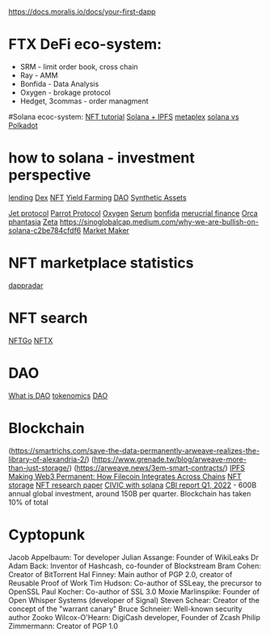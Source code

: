 https://docs.moralis.io/docs/your-first-dapp

# FTX DeFi eco-system:
* SRM - limit order book, cross chain 
* Ray - AMM
* Bonfida - Data Analysis
* Oxygen - brokage protocol
* Hedget, 3commas - order managment


#Solana ecoc-system:
[NFT tutorial](https://ethereum.org/en/nft/)
[Solana + IPFS](https://web3coder.medium.com/how-to-create-a-solana-nft-with-ipfs-73bacc69e99f)
[metaplex](https://www.metaplex.com/learn-developers)
[solana vs Polkadot](https://captainaltcoin.com/solana-vs-polkadot/)

# how to solana - investment perspective
[lending](https://sinoglobalcap.medium.com/how-to-solana-chapter-1-solana-lending-borrowing-5ba14905e2fd)
[Dex](https://sinoglobalcap.medium.com/how-to-solana-chapter-2-overview-of-dex-amm-5bc6bc0de43f)
[NFT](https://sinoglobalcap.medium.com/how-to-solana-chapter-3-overview-of-nfts-dde307a23373)
[Yield Farming](https://sinoglobalcap.medium.com/how-to-solana-chapter-4-yield-farming-yield-aggregators-2789e84474e1)
[DAO](https://sinoglobalcap.medium.com/how-to-solana-chapter-5-daos-governance-e41a753ce72a)
[Synthetic Assets](https://sinoglobalcap.medium.com/how-to-solana-chapter-6-synthetic-assets-2f1e2be158b)

[Jet protocol](https://sinoglobalcap.medium.com/why-we-invested-in-jet-protocol-7371ddb415aa)
[Parrot Protocol](https://sinoglobalcap.medium.com/why-we-invested-in-parrot-protocol-678cac892937)
[Oxygen](https://sinoglobalcap.medium.com/why-we-invested-in-oxygen-a17a17722e12)
[Serum](https://sinoglobalcap.medium.com/why-we-invested-in-project-serum-b6c9fa57e0a2)
[bonfida](https://sinoglobalcap.medium.com/why-we-invested-in-bonfida-49216b5a0425)
[merucrial finance](https://sinoglobalcap.medium.com/why-we-invested-in-mercurial-finance-76550a47c269)
[Orca](https://sinoglobalcap.medium.com/why-we-invested-in-orca-172f341b8089)
[phantasia](https://sinoglobalcap.medium.com/why-we-invested-in-phantasia-e6bec08caa1)
[Zeta](https://sinoglobalcap.medium.com/why-we-invested-in-zeta-markets-8c8be08fd3e1)
https://sinoglobalcap.medium.com/why-we-are-bullish-on-solana-c2be784cfdf6
[Market Maker](https://sinoglobalcap.medium.com/why-we-invested-in-wintermute-c72b8c151a42)

# NFT marketplace statistics
[dappradar](https://dappradar.com/nft/marketplaces)

# NFT search
[NFTGo](https://nftgo.io/search)
[NFTX](https://nftx.io/)

# DAO
[What is DAO](https://nftboard.today/dao/)
[tokenomics](https://every.to/almanack/tokenomics-101#:~:text=%E2%80%9CTokenomics%E2%80%9D%20has%20become%20a%20popular,affect%20its%20value%20long%20term.)
[DAO](https://ethereum.org/en/dao/)

# Blockchain
[](https://www.abmedia.io/20220103-arweave-more-than-decentralized-storage)
(https://smartrichs.com/save-the-data-permanently-arweave-realizes-the-library-of-alexandria-2/)
(https://www.grenade.tw/blog/arweave-more-than-just-storage/)
(https://arweave.news/3em-smart-contracts/)
[IPFS](https://medium.com/0xcode/using-ipfs-for-distributed-file-storage-systems-61226e07a6f#:~:text=Given%20that%20data%20blocks%20are,stored%20permanently%20without%20being%20modified.)
[Making Web3 Permanent: How Filecoin Integrates Across Chains](https://www.youtube.com/watch?v=qFgWtJ8EARE)
[NFT storage](https://nft.storage/)
[NFT research paper](https://fs.hubspotusercontent00.net/hubfs/20137703/REPORTS/2021/2021_NFT%20Market%20Report%20Y_EN_FREE.pdf?utm_medium=email&_hsmi=206293937&utm_content=206293937&utm_source=hs_automation)
[CIVIC with solana](https://www.coindesk.com/business/2021/09/23/why-civic-is-building-defi-identity-tools-on-solana/)
[CBI report Q1, 2022](https://www.cbinsights.com/reports/CB-Insights_Blockchain-Report-Q1-2022.pdf?)
    - 600B annual global investment, around 150B per quarter. Blockchain has taken 10% of total 


# Cyptopunk
Jacob Appelbaum: Tor developer
Julian Assange: Founder of WikiLeaks
Dr Adam Back: Inventor of Hashcash, co-founder of Blockstream
Bram Cohen: Creator of BitTorrent
Hal Finney: Main author of PGP 2.0, creator of Reusable Proof of Work
Tim Hudson: Co-author of SSLeay, the precursor to OpenSSL
Paul Kocher: Co-author of SSL 3.0
Moxie Marlinspike: Founder of Open Whisper Systems (developer of Signal)
Steven Schear: Creator of the concept of the "warrant canary"
Bruce Schneier: Well-known security author
Zooko Wilcox-O'Hearn: DigiCash developer, Founder of Zcash
Philip Zimmermann: Creator of PGP 1.0